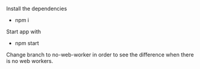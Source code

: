 Install the dependencies
- npm i

Start app with
- npm start

Change branch to no-web-worker in order to see the difference when there is no web workers.
